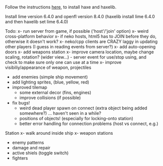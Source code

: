 Follow the instructions <a href="https://haxe.org/videos/tutorials/haxeflixel-tutorial-series/1-getting-started.html" target="_blank">here</a>, to install haxe and haxelib.

Install lime version 6.4.0 and openfl version 8.4.0 (haxelib install lime 6.4.0 and then haxelib set lime 6.4.0) 

Todo:
x- run server from game, if possible ('host'/'join' option)
	x- weird cross-platform behavior
		x- if neko hosts, html5 has to JOIN before they do, otherwise it doesn't work?
		x- neko/cpp clients are CRAZY laggy in updating other players (I guess in reading events from server?)
x- add auto-opening doors
x- add weapons station
	x- improve camera location, maybe change scaling, rotation? (wider view...)
	- server event for use/stop using, and check to make sure only one can use at a time
	x- improve visibiliy/appearance of weapon, projectiles
- add enemies (simple ship movement)
- add lighting sprites, (blue, yellow, red)
- improved tilemap
	- some external decor (fins, engines)
	- improve collisions (if possible)
- fix bugs!
	- weird dead player spawn on connect (extra object being added somewhere?) ... haven't seen in a while?
	- positions of objects! (especially for locking-onto station)
	- better error handling for connection problems (host vs connect, e.g.)

Station
 x- walk around inside ship
 x- weapon stations
 - enemy patterns
 - damage and repair
 - active shiels (toggle switch)
 - fighters
